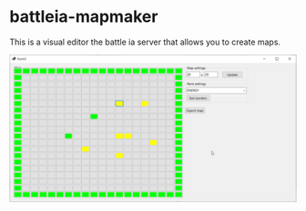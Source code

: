 # battleia-mapmaker
This is a visual editor the battle ia server that allows you to create maps.

![Image of the editor](https://raw.githubusercontent.com/rfleuryleveso/battleia-mapmaker/main/visuals/screenshot_1.png)
